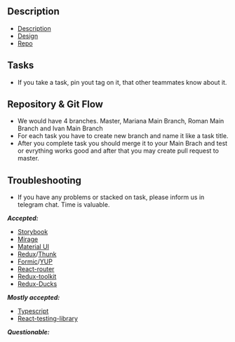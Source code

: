 
## Description
- [Description](https://docs.google.com/document/d/1--PBXcGZMy545tr3hVzNSz-1fbS5cUg3KDxIbMhRB6g/edit)
- [Design](https://www.figma.com/file/RDurll6yYWuKmZhMqDfjpG/Template)
- [Repo](https://github.com/IvanPoberezhniuk/homework_react)

## Tasks
- If you take a task, pin yout tag on it, that other teammates know about it.

## Repository & Git Flow 

 - We would have 4 branches. Master, Mariana Main Branch, Roman Main 
   Branch and Ivan Main Branch
 - For each task you have to create new branch and name it like a task title.
 - After you complete task you should merge it to your Main Brach and test or 
  evrything works good and after that you may create pull request to master.

## Troubleshooting
 - If you have any problems or stacked on task, please inform us in telegram 
  chat. Time is valuable.

***Accepted:***

 - [Storybook](https://storybook.js.org/docs/react/get-started/introduction)
 - [Mirage](https://miragejs.com/docs/getting-started/introduction/)
 - [Material UI](https://material-ui.com/)
 - [Redux](https://redux.js.org/)/[Thunk](https://www.npmjs.com/package/redux-thunk)
 - [Formic](https://formik.org/)/[YUP](https://www.npmjs.com/package/yup#api/)
 - [React-router](https://reactrouter.com/web/guides/quick-start)
 - [Redux-toolkit](https://redux-toolkit.js.org/)
 - [Redux-Ducks](https://github.com/erikras/ducks-modular-redux)



***Mostly accepted:***
 - [Typescript](https://react-typescript-cheatsheet.netlify.app/docs/basic/setup)
 - [React-testing-library](https://testing-library.com/docs/react-testing-library/intro/)

***Questionable:***


